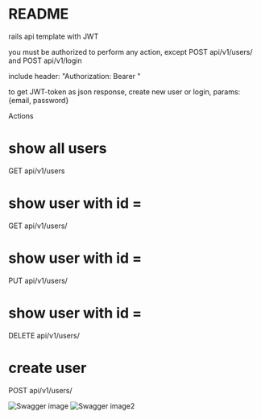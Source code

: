 # README

rails api template with JWT

you must be authorized to perform any action,
except POST api/v1/users/ and POST api/v1/login

include header:
"Authorization: Bearer <JWT-token>"

to get JWT-token as json response,
create new user or login, params: {email, password}

Actions
# show all users
GET api/v1/users
# show user with id = <id>
GET api/v1/users/<id>
# show user with id = <id>
PUT api/v1/users/<id>
# show user with id = <id>
DELETE api/v1/users/<id>
# create user
POST api/v1/users/

![Swagger image](https://imgur.com/qbUxSnC.png)
![Swagger image2](https://imgur.com/YqkxCrp.png)